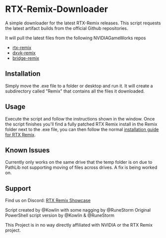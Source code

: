 # RTX-Remix-Downloader

A simple downloader for the latest RTX-Remix releases.
This script requests the latest artifact builds from the official Github repositories.

It will pull the latest files from the following NVIDIAGameWorks repos 
* [rtx-remix](https://github.com/NVIDIAGameWorks/rtx-remix)
* [dxvk-remix](https://github.com/NVIDIAGameWorks/dxvk-remix/)
* [bridge-remix](https://github.com/NVIDIAGameWorks/bridge-remix/)

## Installation
Simply move the .exe file to a folder or desktop and run it. It will create a subdirectory called "Remix" that contains all the files it downloaded.

## Usage
Execute the script and follow the instructions shown in the window.
Once the script finishes you'll find a fully patched RTX Remix install in the Remix folder next to the .exe file, you can then follow the normal [installation guide for RTX Remix](https://github.com/NVIDIAGameWorks/rtx-remix/wiki/runtime-user-guide).

## Known Issues
Currently only works on the same drive that the temp folder is on due to PathLib not supporting moving of files across drives. A fix is being worked on.

## Support
Find us on Discord: [RTX Remix Showcase](https://discord.gg/rtxremix)

Script created by @Kowlin with some nagging by @RuneStorm
Original PowerShell script version by @Kowlin & @RuneStorm

This Project is in no way directly affiliated with NVIDIA or the RTX Remix project.
